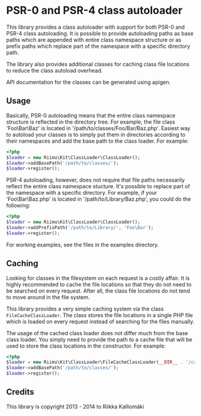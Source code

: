 # PSR-0 and PSR-4 class autoloader #

This library provides a class autoloader with support for both PSR-0 and
PSR-4 class autoloading. It is possible to provide autoloading paths as base
paths which are appended with entire class namespace structure or as prefix
paths which replace part of the namespace with a specific directory path.

The library also provides additional classes for caching class file locations
to reduce the class autoload overhead.

API documentation for the classes can be generated using apigen.

## Usage ##

Basically, PSR-0 autoloading means that the entire class namespace structure
is reflected in the directory tree. For example, the file class 'Foo\Bar\Baz'
is located in '/path/to/classes/Foo/Bar/Baz.php'. Easiest way to autoload your
classes is to simply put them in directories according to their namespaces and
add the base path to the class loader. For example:

```php
<?php
$loader = new Riimu\Kit\ClassLoader\ClassLoader();
$loader->addBasePath('/path/to/classes/');
$loader->register();
```

PSR-4 autoloading, however, does not require that file paths necessarily reflect
the entire class namespace stucture. It's possible to replace part of the
namespace with a specific directory. For example, if your 'Foo\Bar\Baz.php' is
located in '/path/to/Library/Baz.php', you could do the following:

```php
<?php
$loader = new Riimu\Kit\ClassLoader\ClassLoader();
$loader->addPrefixPath('/path/to/Library/', 'Foo\Bar');
$loader->register();
```

For working examples, see the files in the examples directory.

## Caching ##

Looking for classes in the filesystem on each request is a costly affair. It is
highly recommended to cache the file locations so that they do not need to be
searched on every request. After all, the class file locations do not tend to
move around in the file system.

This library provides a very simple caching system via the class
`FileCacheClassLoader`. The class stores the file locations in a single PHP file
which is loaded on every request instead of searching for the files manually.

The usage of the cached class loader does not differ much from the base class
loader. You simply need to provide the path to a cache file that will be used
to store the class locations in the constructor. For example:

```php
<?php
$loader = new Riimu\Kit\ClassLoader\FileCacheClassLoader(__DIR__ . '/cache.php');
$loader->addBasePath('/path/to/classes/');
$loader->register();
```

## Credits ##

This library is copyright 2013 - 2014 to Riikka Kalliomäki